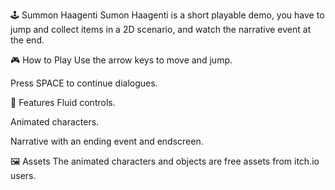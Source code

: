 🕹️ Summon Haagenti
Sumon Haagenti is a short playable demo, you have to jump and collect items in a 2D scenario, and watch the narrative event at the end.

🎮 How to Play
Use the arrow keys to move and jump.

Press SPACE to continue dialogues.

🧱 Features
Fluid controls.

Animated characters.

Narrative with an ending event and endscreen.

🖼️ Assets
The animated characters and objects are free assets from itch.io users.
